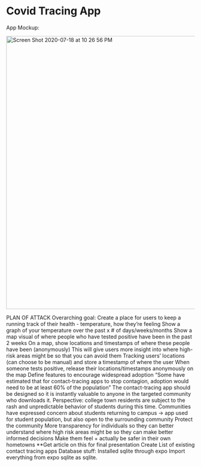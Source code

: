 # Covid Tracing App

App Mockup:

<img width="731" alt="Screen Shot 2020-07-18 at 10 26 56 PM" src="https://user-images.githubusercontent.com/42744470/87865911-ce0ce000-c948-11ea-9747-baa3854d9700.png">

PLAN OF ATTACK
Overarching goal: 
Create a place for users to keep a running track of their health - temperature, how they’re feeling 
Show a graph of your temperature over the past x # of days/weeks/months
Show a map visual of where people who have tested positive have been in the past 2 weeks
On a map, show locations and timestamps of where these people have been (anonymously)
This will give users more insight into where high-risk areas might be so that you can avoid them
Tracking users’ locations (can choose to be manual) and store a timestamp of where the user 
When someone tests positive, release their locations/timestamps anonymously on the map
Define features to encourage widespread adoption
“Some have estimated that for contact-tracing apps to stop contagion, adoption would need to be at least 60% of the population”
The contact-tracing app should be designed so it is instantly valuable to anyone in the targeted community who downloads it.
Perspective: college town residents are subject to the rash and unpredictable behavior of students during this time. Communities have expressed concern about students returning to campus → app used for student population, but also open to the surrounding community
Protect the community
More transparency for individuals so they can better understand where high risk areas might be so they can make better informed decisions
Make them feel + actually be safer in their own hometowns
**Get article on this for final presentation
Create List of existing contact tracing apps
Database stuff:
Installed sqlite through expo
Import everything from  expo sqlite as sqlite.






